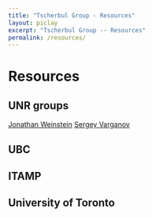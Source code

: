 ```yaml
---
title: "Tscherbul Group - Resources"
layout: piclay
excerpt: "Tscherbul Group -- Resources"
permalink: /resources/
---
```


# Resources

## UNR groups
[Jonathan Weinstein](https://weinsteinlab.org/)
[Sergey Varganov](https://packpages.unr.edu/svarganov)

## UBC


## ITAMP


## University of Toronto


